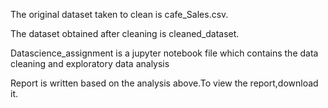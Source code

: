 The original dataset taken to clean is cafe_Sales.csv.

The dataset obtained after cleaning is cleaned_dataset.

Datascience_assignment is a jupyter notebook file which contains the data cleaning and exploratory data analysis

Report is written based on the analysis above.To view the report,download it.
